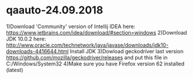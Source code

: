 # qaauto-24.09.2018
1)Download 'Community' version of Intellij IDEA here: https://www.jetbrains.com/idea/download/#section=windows 2)Download JDK 10.0.2 here: http://www.oracle.com/technetwork/java/javase/downloads/jdk10-downloads-4416644.html Install JDK 3)Dowload geckodriver last version https://github.com/mozilla/geckodriver/releases and put this file in C:/Windows/System32 4)Make sure you have Firefox version 62 installed (latest)
